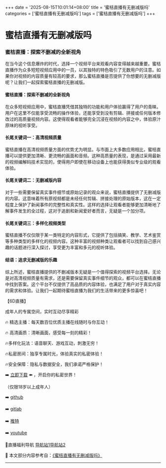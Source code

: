 +++
date = '2025-08-15T10:01:14+08:00'
title = '蜜桔直播有无删减版吗'
categories = ['蜜桔直播有无删减版吗']
tags = ['蜜桔直播有无删减版吗']
+++

# 蜜桔直播有无删减版吗

### 蜜桔直播：探索不删减的全新视角

在当今这个信息爆炸的时代，选择一个视频平台来观看内容变得越来越重要。蜜桔直播作为众多短短视频应用中的一员，以其独特的特色吸引了无数用户的注意。如果你对视频的内容质量有较高的要求，那么蜜桔直播是否提供了你想要的无删减版呢？让我们一起探索蜜桔直播的无删减版。

#### 蜜桔直播：探索不删减的全新视角

在众多短视频应用中，蜜桔直播凭借其独特的功能和用户体验赢得了用户的青睐。用户在这里不仅能享受流畅的操作体验，还能享受到没有剪辑、拼接或任何版本修改过的高质量视频内容。这使得观看者能够完全沉浸在视频的内容之中，体验原汁原味的视听享受。

#### 长尾关键词一：高清视频质量

蜜桔直播在高清视频质量方面的优势尤为明显。与市面上大多数应用相比，蜜桔直播可以提供更加清晰、更流畅的画面和音频。这种高质量的表现，是通过采用最新的视频编解码技术实现的，使得用户即使在移动设备上也能获得类似专业级的观看体验。

#### 长尾关键词二：无删减版内容

对于一些需要保留真实事件细节或原始记录的观众来说，蜜桔直播提供了无删减版的内容。这意味着所有原视频都是未经任何剪辑、拼接处理的原始版本，这在一定程度上保护了新闻事件的完整性和真实性。这样的选择让观看者能够更加清晰地了解事件发生的全过程，这对于追剧和新闻爱好者而言，无疑是一个加分项。

#### 长尾关键词三：多样化视频类型

蜜桔直播不仅仅限于某一类特定的内容形式，它提供了包括搞笑、教学、艺术鉴赏等多种类型的多样化的视频内容。这种丰富的视频种类让观看者可以找到自己感兴趣的话题进行深入探讨，享受更为丰富和多元的视听体验。

#### 结语：追求无删减版的乐趣

综上所述，蜜桔直播提供的不删减版本无疑是一个值得探索的视频平台选择。无论是对高清视频质量有需求，还是需要保留真实事件细节的观众，都可以在蜜桔直播中找到答案。这个平台不仅提供了高品质的内容体验，也满足了用户对于真实内容的需求和体验。让我们一起期待蜜桔直播为我们的生活带来的更多惊喜吧！

【6D直播】

 成年人的专属空间，实时互动尽享精彩

🔥 精选主播：每天数百位优质主播在线随时与你互动！

🔥 高清画质：清晰画面，感受每一刻的精彩！

🔥多样化玩法：语音聊天、游戏互动，刺激无穷！

🔥私密房间：独享专属时光，体验真实的私密体验！

🔥安全保障：隐私与数据安全，我们承诺严格保护！

➡️ [立即下载](https://down123.s3.ap-east-1.amazonaws.com/down/down.html?channelCode=blog) ⬅️ ，开启你的私密世界！

 （仅限18岁以上成年人）

➡️ [github](https://aldult-live.github.io/)

➡️ [gitlab](https://seo-09598d.gitlab.io/)

➡️ [推特](https://x.com/wegame33)

➡️ [youtube](https://www.youtube.com/@6Dlive)

🔞直播福利导航   [导航站1](https://webstack-86085a.gitlab.io/)[导航站2](https://onlygit123-2.github.io/)

📘 本文部分内容参考自：[《蜜桔直播有无删减版吗》](https://webstack-hugo-4.pages.dev/)

---

